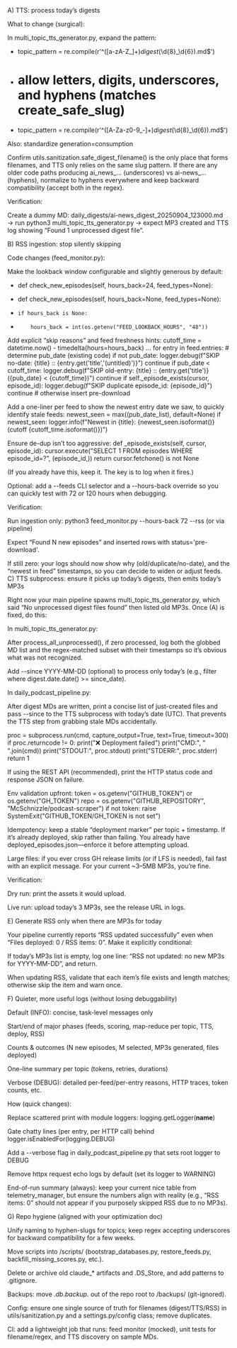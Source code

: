 A) TTS: process today’s digests

What to change (surgical):

In multi_topic_tts_generator.py, expand the pattern:
- topic_pattern = re.compile(r'^([a-zA-Z_]+)_digest_(\d{8}_\d{6})\.md$')
+ # allow letters, digits, underscores, and hyphens (matches create_safe_slug)
+ topic_pattern = re.compile(r'^([A-Za-z0-9_-]+)_digest_(\d{8}_\d{6})\.md$')

Also: standardize generation=consumption

Confirm utils.sanitization.safe_digest_filename() is the only place that forms filenames, and TTS only relies on the same slug pattern. If there are any older code paths producing ai_news_... (underscores) vs ai-news_... (hyphens), normalize to hyphens everywhere and keep backward compatibility (accept both in the regex).

Verification:

Create a dummy MD: daily_digests/ai-news_digest_20250904_123000.md → run python3 multi_topic_tts_generator.py → expect MP3 created and TTS log showing “Found 1 unprocessed digest file”.

B) RSS ingestion: stop silently skipping

Code changes (feed_monitor.py):

Make the lookback window configurable and slightly generous by default:
- def check_new_episodes(self, hours_back=24, feed_types=None):
+ def check_new_episodes(self, hours_back=None, feed_types=None):
+     if hours_back is None:
+         hours_back = int(os.getenv("FEED_LOOKBACK_HOURS", "48"))

Add explicit “skip reasons” and feed freshness hints:
cutoff_time = datetime.now() - timedelta(hours=hours_back)
...
for entry in feed.entries:
    # determine pub_date (existing code)
    if not pub_date:
        logger.debug(f"SKIP no-date: {title} :: {entry.get('title','(untitled)')}")
        continue
    if pub_date < cutoff_time:
        logger.debug(f"SKIP old-entry: {title} :: {entry.get('title')} ({pub_date} < {cutoff_time})")
        continue
    if self._episode_exists(cursor, episode_id):
        logger.debug(f"SKIP duplicate episode_id: {episode_id}")
        continue
    # otherwise insert pre-download

Add a one-liner per feed to show the newest entry date we saw, to quickly identify stale feeds:
newest_seen = max((pub_date_list), default=None)
if newest_seen:
    logger.info(f"Newest in {title}: {newest_seen.isoformat()} (cutoff {cutoff_time.isoformat()})")

Ensure de-dup isn’t too aggressive:
def _episode_exists(self, cursor, episode_id):
    cursor.execute("SELECT 1 FROM episodes WHERE episode_id=?", (episode_id,))
    return cursor.fetchone() is not None

(If you already have this, keep it. The key is to log when it fires.)

Optional: add a --feeds CLI selector and a --hours-back override so you can quickly test with 72 or 120 hours when debugging.

Verification:

Run ingestion only: python3 feed_monitor.py --hours-back 72 --rss (or via pipeline)

Expect “Found N new episodes” and inserted rows with status='pre-download'.

If still zero: your logs should now show why (old/duplicate/no-date), and the “newest in feed” timestamps, so you can decide to widen or adjust feeds.
C) TTS subprocess: ensure it picks up today’s digests, then emits today’s MP3s

Right now your main pipeline spawns multi_topic_tts_generator.py, which said “No unprocessed digest files found” then listed old MP3s. Once (A) is fixed, do this:

In multi_topic_tts_generator.py:

After process_all_unprocessed(), if zero processed, log both the globbed MD list and the regex-matched subset with their timestamps so it’s obvious what was not recognized.

Add --since YYYY-MM-DD (optional) to process only today’s (e.g., filter where digest.date.date() >= since_date).

In daily_podcast_pipeline.py:

After digest MDs are written, print a concise list of just-created files and pass --since to the TTS subprocess with today’s date (UTC). That prevents the TTS step from grabbing stale MDs accidentally.

proc = subprocess.run(cmd, capture_output=True, text=True, timeout=300)
if proc.returncode != 0:
    print("❌ Deployment failed")
    print("CMD:", " ".join(cmd))
    print("STDOUT:", proc.stdout)
    print("STDERR:", proc.stderr)
    return 1

If using the REST API (recommended), print the HTTP status code and response JSON on failure.

Env validation upfront:
token = os.getenv("GITHUB_TOKEN") or os.getenv("GH_TOKEN")
repo  = os.getenv("GITHUB_REPOSITORY", "McSchnizzle/podcast-scraper")
if not token:
    raise SystemExit("GITHUB_TOKEN/GH_TOKEN is not set")

Idempotency: keep a stable “deployment marker” per topic + timestamp. If it’s already deployed, skip rather than failing. You already have deployed_episodes.json—enforce it before attempting upload.

Large files: if you ever cross GH release limits (or if LFS is needed), fail fast with an explicit message. For your current ~3–5MB MP3s, you’re fine.

Verification:

Dry run: print the assets it would upload.

Live run: upload today’s 3 MP3s, see the release URL in logs.

E) Generate RSS only when there are MP3s for today

Your pipeline currently reports “RSS updated successfully” even when “Files deployed: 0 / RSS items: 0”. Make it explicitly conditional:

If today’s MP3s list is empty, log one line: “RSS not updated: no new MP3s for YYYY-MM-DD”, and return.

When updating RSS, validate that each item’s <enclosure> file exists and length matches; otherwise skip the item and warn once.

F) Quieter, more useful logs (without losing debuggability)

Default (INFO): concise, task-level messages only

Start/end of major phases (feeds, scoring, map-reduce per topic, TTS, deploy, RSS)

Counts & outcomes (N new episodes, M selected, MP3s generated, files deployed)

One-line summary per topic (tokens, retries, durations)

Verbose (DEBUG): detailed per-feed/per-entry reasons, HTTP traces, token counts, etc.

How (quick changes):

Replace scattered print with module loggers: logging.getLogger(__name__)

Gate chatty lines (per entry, per HTTP call) behind logger.isEnabledFor(logging.DEBUG)

Add a --verbose flag in daily_podcast_pipeline.py that sets root logger to DEBUG

Remove httpx request echo logs by default (set its logger to WARNING)

End-of-run summary (always): keep your current nice table from telemetry_manager, but ensure the numbers align with reality (e.g., “RSS items: 0” should not appear if you purposely skipped RSS due to no MP3s).

G) Repo hygiene (aligned with your optimization doc)

Unify naming to hyphen-slugs for topics; keep regex accepting underscores for backward compatibility for a few weeks.

Move scripts into /scripts/ (bootstrap_databases.py, restore_feeds.py, backfill_missing_scores.py, etc.).

Delete or archive old claude_* artifacts and .DS_Store, and add patterns to .gitignore.

Backups: move *.db.backup.* out of the repo root to /backups/ (git-ignored).

Config: ensure one single source of truth for filenames (digest/TTS/RSS) in utils/sanitization.py and a settings.py/config class; remove duplicates.

CI: add a lightweight job that runs: feed monitor (mocked), unit tests for filename/regex, and TTS discovery on sample MDs.